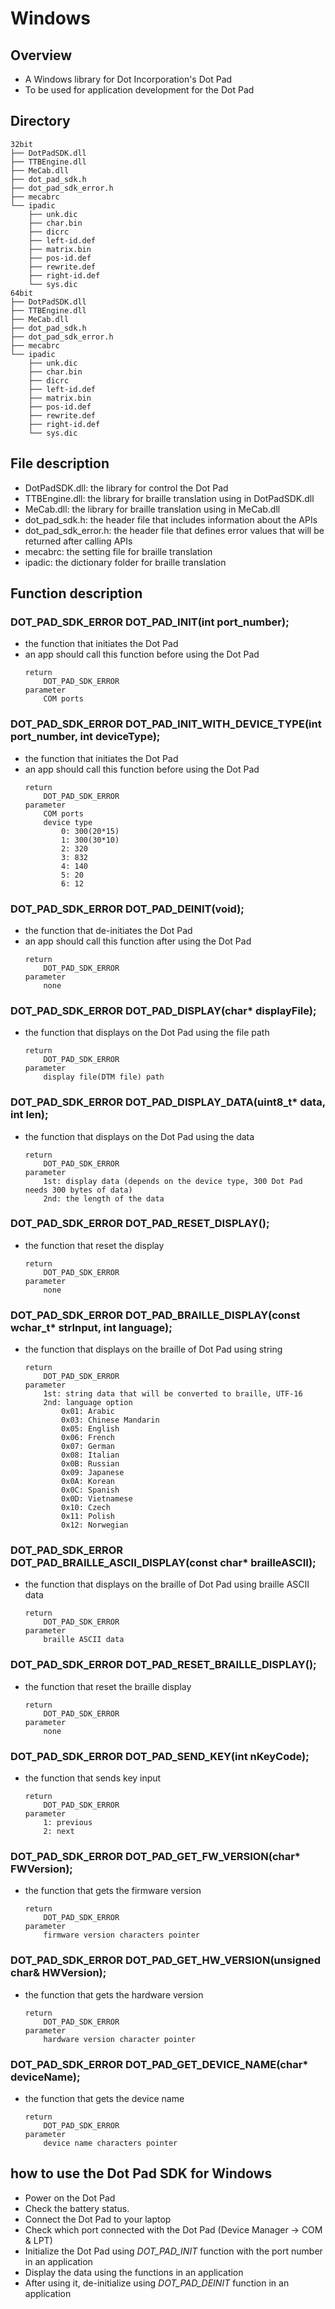 # Windows


## Overview
* A Windows library for Dot Incorporation's Dot Pad
* To be used for application development for the Dot Pad


## Directory
```
32bit
├── DotPadSDK.dll
├── TTBEngine.dll
├── MeCab.dll
├── dot_pad_sdk.h
├── dot_pad_sdk_error.h
├── mecabrc
└── ipadic
    ├── unk.dic
    ├── char.bin
    ├── dicrc
    ├── left-id.def
    ├── matrix.bin
    ├── pos-id.def
    ├── rewrite.def
    ├── right-id.def
    └── sys.dic
64bit
├── DotPadSDK.dll
├── TTBEngine.dll
├── MeCab.dll
├── dot_pad_sdk.h
├── dot_pad_sdk_error.h
├── mecabrc
└── ipadic
    ├── unk.dic
    ├── char.bin
    ├── dicrc
    ├── left-id.def
    ├── matrix.bin
    ├── pos-id.def
    ├── rewrite.def
    ├── right-id.def
    └── sys.dic
```


## File description
* DotPadSDK.dll: the library for control the Dot Pad
* TTBEngine.dll: the library for braille translation using in DotPadSDK.dll
* MeCab.dll: the library for braille translation using in MeCab.dll
* dot_pad_sdk.h: the header file that includes information about the APIs
* dot_pad_sdk_error.h: the header file that defines error values that will be returned after calling APIs
* mecabrc: the setting file for braille translation
* ipadic: the dictionary folder for braille translation


## Function description
### DOT_PAD_SDK_ERROR DOT_PAD_INIT(int port_number);
* the function that initiates the Dot Pad
* an app should call this function before using the Dot Pad
    ```
    return
        DOT_PAD_SDK_ERROR
    parameter
        COM ports
    ```

### DOT_PAD_SDK_ERROR DOT_PAD_INIT_WITH_DEVICE_TYPE(int port_number, int deviceType);
* the function that initiates the Dot Pad
* an app should call this function before using the Dot Pad
    ```
    return
        DOT_PAD_SDK_ERROR
    parameter
        COM ports
        device type
            0: 300(20*15)
            1: 300(30*10)
            2: 320
            3: 832
            4: 140
            5: 20
            6: 12
    ```

### DOT_PAD_SDK_ERROR DOT_PAD_DEINIT(void);
* the function that de-initiates the Dot Pad
* an app should call this function after using the Dot Pad
    ```
    return
        DOT_PAD_SDK_ERROR
    parameter
        none
    ```

### DOT_PAD_SDK_ERROR DOT_PAD_DISPLAY(char* displayFile);
* the function that displays on the Dot Pad using the file path
    ```
    return
        DOT_PAD_SDK_ERROR
    parameter
        display file(DTM file) path
    ```

### DOT_PAD_SDK_ERROR DOT_PAD_DISPLAY_DATA(uint8_t* data, int len);
* the function that displays on the Dot Pad using the data
    ```
    return
        DOT_PAD_SDK_ERROR
    parameter
        1st: display data (depends on the device type, 300 Dot Pad needs 300 bytes of data)
        2nd: the length of the data
    ```

### DOT_PAD_SDK_ERROR DOT_PAD_RESET_DISPLAY();
* the function that reset the display
    ```
    return
        DOT_PAD_SDK_ERROR
    parameter
        none
    ```

### DOT_PAD_SDK_ERROR DOT_PAD_BRAILLE_DISPLAY(const wchar_t* strInput, int language);
* the function that displays on the braille of Dot Pad using string
    ```
    return
        DOT_PAD_SDK_ERROR
    parameter
        1st: string data that will be converted to braille, UTF-16
        2nd: language option
            0x01: Arabic
            0x03: Chinese Mandarin
            0x05: English
            0x06: French
            0x07: German
            0x08: Italian
            0x0B: Russian
            0x09: Japanese
            0x0A: Korean
            0x0C: Spanish
            0x0D: Vietnamese
            0x10: Czech
            0x11: Polish
            0x12: Norwegian
    ```

### DOT_PAD_SDK_ERROR DOT_PAD_BRAILLE_ASCII_DISPLAY(const char* brailleASCII);
* the function that displays on the braille of Dot Pad using braille ASCII data
    ```
    return
        DOT_PAD_SDK_ERROR
    parameter
        braille ASCII data
    ```

### DOT_PAD_SDK_ERROR DOT_PAD_RESET_BRAILLE_DISPLAY();
* the function that reset the braille display
    ```
    return
        DOT_PAD_SDK_ERROR
    parameter
        none
    ```

### DOT_PAD_SDK_ERROR DOT_PAD_SEND_KEY(int nKeyCode);
* the function that sends key input
    ```
    return
        DOT_PAD_SDK_ERROR
    parameter
        1: previous
        2: next
    ```

### DOT_PAD_SDK_ERROR DOT_PAD_GET_FW_VERSION(char* FWVersion);
* the function that gets the firmware version
    ```
    return
        DOT_PAD_SDK_ERROR
    parameter
        firmware version characters pointer
    ```

### DOT_PAD_SDK_ERROR DOT_PAD_GET_HW_VERSION(unsigned char& HWVersion);
* the function that gets the hardware version
    ```
    return
        DOT_PAD_SDK_ERROR
    parameter
        hardware version character pointer
    ```

### DOT_PAD_SDK_ERROR DOT_PAD_GET_DEVICE_NAME(char* deviceName);
* the function that gets the device name
    ```
    return
        DOT_PAD_SDK_ERROR
    parameter
        device name characters pointer
    ```


## how to use the Dot Pad SDK for Windows
* Power on the Dot Pad
* Check the battery status.
* Connect the Dot Pad to your laptop
* Check which port connected with the Dot Pad (Device Manager -> COM & LPT)
* Initialize the Dot Pad using *DOT_PAD_INIT* function with the port number in an application
* Display the data using the functions in an application
* After using it, de-initialize using *DOT_PAD_DEINIT* function in an application
